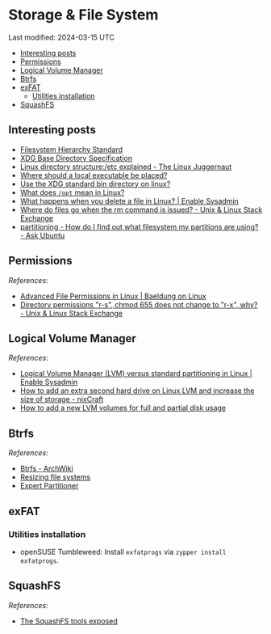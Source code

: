 # Storage & File System

Last modified: 2024-03-15 UTC

- [Interesting posts](#interesting-posts)
- [Permissions](#permissions)
- [Logical Volume Manager](#logical-volume-manager)
- [Btrfs](#btrfs)
- [exFAT](#exfat)
  - [Utilities installation](#utilities-installation)
- [SquashFS](#squashfs)

## Interesting posts

- [Filesystem Hierarchy Standard](https://refspecs.linuxfoundation.org/FHS_3.0/fhs/index.html)
- [XDG Base Directory Specification](https://specifications.freedesktop.org/basedir-spec/basedir-spec-latest.html)
- [Linux directory structure:/etc explained - The Linux Juggernaut](https://www.linuxnix.com/linux-directory-structure-explainedetc-folder/)
- [Where should a local executable be placed?](https://unix.stackexchange.com/questions/36871/where-should-a-local-executable-be-placed)
- [Use the XDG standard bin directory on linux?](https://github.com/JuliaLang/juliaup/issues/247)
- [What does `/opt` mean in Linux?](https://www.baeldung.com/linux/opt-directory)
- [What happens when you delete a file in Linux? \| Enable Sysadmin](https://www.redhat.com/sysadmin/linux-delete-file-rm)
- [Where do files go when the rm command is issued? - Unix & Linux Stack Exchange](https://unix.stackexchange.com/questions/10883/where-do-files-go-when-the-rm-command-is-issued)
- [partitioning - How do I find out what filesystem my partitions are using? - Ask Ubuntu](https://askubuntu.com/questions/309047/how-do-i-find-out-what-filesystem-my-partitions-are-using)

## Permissions

*References*:

- [Advanced File Permissions in Linux \| Baeldung on Linux](https://www.baeldung.com/linux/advanced-file-permissions)
- [Directory permissions "r-s", chmod 655 does not change to "r-x", why? - Unix & Linux Stack Exchange](https://unix.stackexchange.com/questions/263342/directory-permissions-r-s-chmod-655-does-not-change-to-r-x-why)

## Logical Volume Manager

*References*:

- [Logical Volume Manager (LVM) versus standard partitioning in Linux \| Enable Sysadmin](https://www.redhat.com/sysadmin/lvm-vs-partitioning)
- [How to add an extra second hard drive on Linux LVM and increase the size of storage - nixCraft](https://www.cyberciti.biz/faq/howto-add-disk-to-lvm-volume-on-linux-to-increase-size-of-pool/)
- [How to add a new LVM volumes for full and partial disk usage](https://www.techrepublic.com/article/how-to-new-lvm-volumes/)

## Btrfs

*References*:

- [Btrfs - ArchWiki](https://wiki.archlinux.org/title/Btrfs)
- [Resizing file systems](https://documentation.suse.com/sles/15-SP4/html/SLES-all/cha-resize-fs.html)
- [Expert Partitioner](https://documentation.suse.com/sles/15-SP4/html/SLES-all/cha-expert-partitioner.html)

## exFAT

### Utilities installation

- openSUSE Tumbleweed: Install `exfatprogs` via `zypper install exfatprogs`.

## SquashFS

*References*:

- [The SquashFS tools exposed](https://tldp.org/HOWTO/SquashFS-HOWTO/mksqoverview.html)
